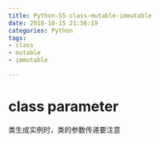 ```yaml
---
title: Python-55-class-mutable-immutable
date: 2018-10-15 21:56:19
categories: Python
tags:
- class
- mutable
- immutable

---
```


# class parameter

类生成实例时，类的参数传递要注意